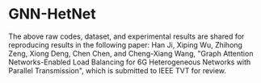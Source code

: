 # GNN-HetNet
The above raw codes, dataset, and experimental results are shared for reproducing results in the following paper:
Han Ji, Xiping Wu, Zhihong Zeng, Xiong Deng, Chen Chen, and Cheng-Xiang Wang, "Graph Attention Networks-Enabled Load Balancing for 6G Heterogeneous Networks with Parallel Transmission", which is submitted to IEEE TVT for review.

